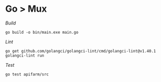 # Go > Mux

*Build*
```shell
go build -o bin/main.exe main.go
```

*Lint*
```shell
go get github.com/golangci/golangci-lint/cmd/golangci-lint@v1.40.1
golangci-lint run
```

*Test*
```shell
go test apifarm/src
```
